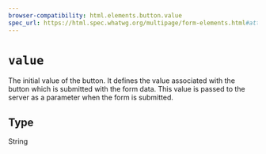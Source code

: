 ```yaml
---
browser-compatibility: html.elements.button.value
spec_url: https://html.spec.whatwg.org/multipage/form-elements.html#attr-button-value
---
```


# `value`

The initial value of the button. It defines the value associated
with the button which is submitted with the form data. This value is
passed to the server as a parameter when the form is submitted.


## Type

String
